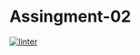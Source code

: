 # Assingment-02
[![linter](https://github.com/Matthew-Loiselle/Assingment-02/workflows/linter/badge.svg)](https://github.com/marketplace/actions/super-linter)    

